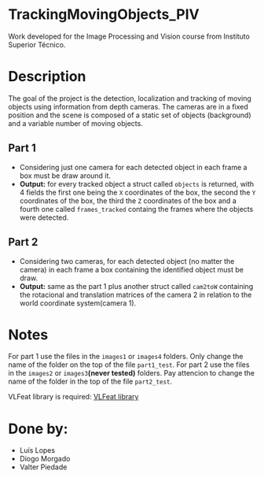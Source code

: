 # TrackingMovingObjects_PIV
Work developed for the Image Processing and Vision course from Instituto Superior Técnico.

# Description
  The goal of the project is the detection, localization and tracking of moving objects using information from depth cameras.
  The cameras are in a fixed position and the scene is composed of a static set of objects (background) and a variable number of moving objects. 

## Part 1
  - Considering just one camera for each detected object in each frame a box must be draw around it.
  - **Output:** for every tracked object a struct called `objects` is returned, with 4 fields the first one being the `X` coordinates of the box, the second the `Y` coordinates of the box, the third the `Z` coordinates of the box and a fourth one called `frames_tracked` containg the frames where the objects were detected.

## Part 2
  - Considering two cameras, for each detected object (no matter the camera) in each frame a box containing the identified object must be draw.
  - **Output:** same as the part 1 plus another struct called `cam2toW` containing the rotacional and translation matrices of the camera 2 in relation to the world coordinate system(camera 1).
  
# Notes 
 For part 1 use the files in the `images1` or `images4` folders. Only change the name of the folder on the top of the file `part1_test`.
 For part 2 use the files in the `images2` or `images3`**(never tested)** folders. Pay attencion to change the name of the folder in the top of the file `part2_test`. 
 
 VLFeat library is required: [VLFeat library](http://www.vlfeat.org/)
  
# Done by:
  - Luís Lopes
  - Diogo Morgado
  - Valter Piedade

